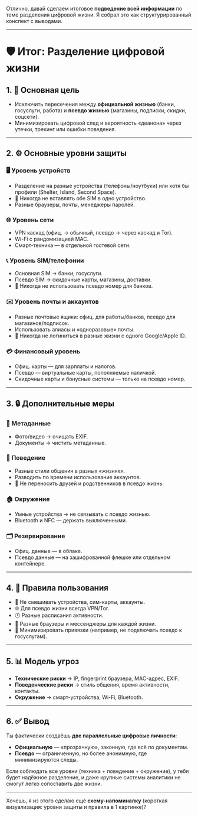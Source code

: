 Отлично, давай сделаем итоговое **подведение всей информации** по теме разделения цифровой жизни. Я собрал это как структурированный конспект с выводами.

---

# 🛡️ Итог: Разделение цифровой жизни

## 1. 🎯 Основная цель

* Исключить пересечения между **официальной жизнью** (банки, госуслуги, работа) и **псевдо жизнью** (магазины, подписки, скидки, соцсети).
* Минимизировать цифровой след и вероятность «деанона» через утечки, трекинг или ошибки поведения.

---

## 2. ⚙️ Основные уровни защиты

### 🖥️ Уровень устройств

* Разделение на разные устройства (телефоны/ноутбуки) или хотя бы профили (Shelter, Island, Second Space).
* 🚫 Никогда не вставлять обе SIM в одно устройство.
* Разные браузеры, почты, менеджеры паролей.

### 🌐 Уровень сети

* VPN каскад (офиц. → обычный, псевдо → через каскад и Tor).
* Wi-Fi с рандомизацией MAC.
* Смарт-техника — в отдельной гостевой сети.

### 📞 Уровень SIM/телефонии

* Основная SIM → банки, госуслуги.
* Псевдо SIM → скидочные карты, магазины, доставки.
* 🚫 Никогда не использовать псевдо номер для банков.

### ✉️ Уровень почты и аккаунтов

* Разные почтовые ящики: офиц. для работы/банков, псевдо для магазинов/подписок.
* Использовать алиасы и «одноразовые» почты.
* 🚫 Никогда не логиниться в разные жизни с одного Google/Apple ID.

### 💳 Финансовый уровень

* Офиц. карты — для зарплаты и налогов.
* Псевдо — виртуальные карты, пополняемые наличкой.
* Скидочные карты и бонусные системы — только на псевдо номер.

---

## 3. 🔒 Дополнительные меры

### 📂 Метаданные

* Фото/видео → очищать EXIF.
* Документы → чистить метаданные.

### 🧠 Поведение

* Разные стили общения в разных «жизнях».
* Разводить по времени использование аккаунтов.
* 🚫 Не переносить друзей и родственников в псевдо жизнь.

### 🏠 Окружение

* Умные устройства → не связывать с псевдо жизнью.
* Bluetooth и NFC — держать выключенными.

### 🗂️ Резервирование

* Офиц. данные — в облаке.
* Псевдо данные — на зашифрованной флешке или отдельном контейнере.

---

## 4. 📝 Правила пользования

* 🚫 Не смешивать устройства, сим-карты, аккаунты.
* 🌐 Для псевдо жизни всегда VPN/Tor.
* 🕑 Разные расписания активности.
* 📱 Разные браузеры и мессенджеры для каждой жизни.
* 🔐 Минимизировать привязки (например, не подключать псевдо к госуслугам).

---

## 5. 📊 Модель угроз

* **Технические риски** → IP, fingerprint браузера, MAC-адрес, EXIF.
* **Поведенческие риски** → стиль общения, время активности, контакты.
* **Окружение** → смарт-устройства, Wi-Fi, Bluetooth.

---

## 6. ✅ Вывод

Ты фактически создаёшь **две параллельные цифровые личности**:

* **Официальную** — «прозрачную», законную, где всё по документам.
* **Псевдо** — ограниченную, но более анонимную, где минимизируются следы.

Если соблюдать все уровни (техника + поведение + окружение), у тебя будет надёжное разделение, и даже крупные системы аналитики не смогут легко сопоставить две жизни.

---

Хочешь, я из этого сделаю ещё **схему-напоминалку** (короткая визуализация: уровни защиты и правила в 1 картинке)?
